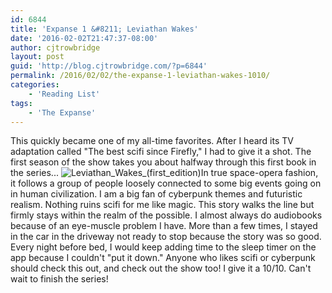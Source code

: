 ```yaml
---
id: 6844
title: 'Expanse 1 &#8211; Leviathan Wakes'
date: '2016-02-02T21:47:37-08:00'
author: cjtrowbridge
layout: post
guid: 'http://blog.cjtrowbridge.com/?p=6844'
permalink: /2016/02/02/the-expanse-1-leviathan-wakes-1010/
categories:
    - 'Reading List'
tags:
    - 'The Expanse'
---
```


This quickly became one of my all-time favorites. After I heard its TV adaptation called "The best scifi since Firefly," I had to give it a shot. The first season of the show takes you about halfway through this first book in the series... ![Leviathan_Wakes_(first_edition)](https://blog.cjtrowbridge.com/wp-content/uploads/2016/02/Leviathan_Wakes_first_edition-1-465x731.jpg)In true space-opera fashion, it follows a group of people loosely connected to some big events going on in human civilization. I am a big fan of cyberpunk themes and futuristic realism. Nothing ruins scifi for me like magic. This story walks the line but firmly stays within the realm of the possible. I almost always do audiobooks because of an eye-muscle problem I have. More than a few times, I stayed in the car in the driveway not ready to stop because the story was so good. Every night before bed, I would keep adding time to the sleep timer on the app because I couldn't "put it down." Anyone who likes scifi or cyberpunk should check this out, and check out the show too! I give it a 10/10. Can't wait to finish the series!
